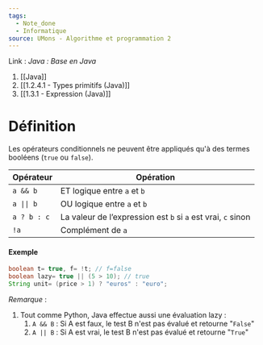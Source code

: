 ```yaml
---
tags:
  - Note_done
  - Informatique
source: UMons - Algorithme et programmation 2
---
```


Link :
_Java : Base en Java_
1. [[Java]]
2. [[1.2.4.1 - Types primitifs (Java)]]
3. [[1.3.1 - Expression (Java)]]

# Définition
Les opérateurs conditionnels ne peuvent être appliqués qu'à des termes booléens (`true` ou `false`).

| Opérateur   | Opération                                                    |
| ----------- | ------------------------------------------------------------ |
| `a && b`    | ET logique entre `a` et `b`                                  |
| `a \|\| b`  | OU logique entre `a` et `b`                                  |
| `a ? b : c` | La valeur de l’expression est `b` si `a` est vrai, `c` sinon |
| `!a`        | Complément de `a`                                            |
#### Exemple
```java
boolean t= true, f= !t; // f=false
boolean lazy= true || (5 > 10); // true
String unit= (price > 1) ? "euros" : "euro";
```
_Remarque_ :
1. Tout comme Python, Java effectue aussi une évaluation lazy :
	1. `A && B` : Si A est faux, le test B n'est pas évalué et retourne "`False`"
	2. `A || B` : Si A est vrai, le test B n'est pas évalué et retourne "`True`"
